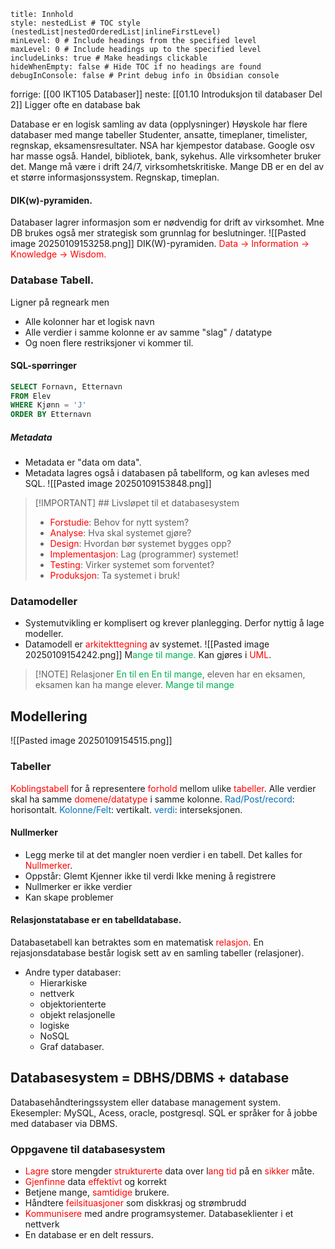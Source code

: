 ```table-of-contents
title: Innhold
style: nestedList # TOC style (nestedList|nestedOrderedList|inlineFirstLevel)
minLevel: 0 # Include headings from the specified level
maxLevel: 0 # Include headings up to the specified level
includeLinks: true # Make headings clickable
hideWhenEmpty: false # Hide TOC if no headings are found
debugInConsole: false # Print debug info in Obsidian console
```


forrige: [[00 IKT105 Databaser]]
neste: [[01.10 Introduksjon til databaser Del 2]]
Ligger ofte en database bak

Database er en logisk samling av data (opplysninger)
Høyskole har flere databaser med mange tabeller
	Studenter, ansatte, timeplaner, timelister, regnskap, eksamensresultater. 
NSA har kjempestor database. Google osv har masse også. 
	Handel, bibliotek, bank, sykehus. 
Alle virksomheter bruker det. Mange må være i drift 24/7, virksomhetskritiske.
	Mange DB er en del av et større informasjonssystem. Regnskap, timeplan. 

#### DIK(w)-pyramiden.
Databaser lagrer informasjon som er nødvendig for drift av virksomhet. Mne DB brukes også mer strategisk som grunnlag for beslutninger.
	![[Pasted image 20250109153258.png]]
	DIK(W)-pyramiden. <span style="color:rgb(255, 0, 0)">Data -> Information -> Knowledge -> Wisdom.</span>
### Database Tabell.
Ligner på regneark men
- Alle kolonner har et logisk navn
- Alle verdier i samme kolonne er av samme "slag" / datatype
- Og noen flere restriksjoner vi kommer til.

#### SQL-spørringer
```sql
SELECT Fornavn, Etternavn
FROM Elev
WHERE Kjønn = 'J'
ORDER BY Etternavn
```
##### Metadata
- Metadata er "data om data".
- Metadata lagres også i databasen på tabellform, og kan avleses med SQL.
 ![[Pasted image 20250109153848.png]]

> [!IMPORTANT]  ## Livsløpet til et databasesystem
> 
> - <span style="color:rgb(255, 0, 0)">Forstudie</span><span style="color:rgb(97, 97, 97)">:</span> Behov for nytt system?
> - <span style="color:rgb(255, 0, 0)">Analyse</span><span style="color:rgb(97, 97, 97)">:</span> Hva skal systemet gjøre?
> - <span style="color:rgb(255, 0, 0)">Design</span><span style="color:rgb(97, 97, 97)">:</span> Hvordan bør systemet bygges opp?
> - <span style="color:rgb(255, 0, 0)">Implementasjon</span><span style="color:rgb(97, 97, 97)">:</span> Lag (programmer) systemet!
> - <span style="color:rgb(255, 0, 0)">Testing</span><span style="color:rgb(97, 97, 97)">:</span> Virker systemet som forventet?
> - <span style="color:rgb(255, 0, 0)">Produksjon</span><span style="color:rgb(97, 97, 97)">:</span> Ta systemet i bruk!

### Datamodeller
- Systemutvikling er komplisert og krever planlegging. Derfor nyttig å lage modeller.
- Datamodell er <span style="color:rgb(255, 0, 0)">arkitekttegning</span> av systemet.
![[Pasted image 20250109154242.png]]
M<span style="color:rgb(0, 176, 80)">ange til mange. </span>
<span style="color:rgb(0, 176, 80)"></span>Kan gjøres i <span style="color:rgb(255, 0, 0)">UML</span>.<span style="color:rgb(255, 0, 0)"></span>

> [!NOTE] Relasjoner
> <span style="color:rgb(0, 176, 80)">En til en</span>
> <span style="color:rgb(0, 176, 80)">En til mange</span>, eleven har en eksamen, eksamen kan ha mange elever.
> <span style="color:rgb(0, 176, 80)">Mange til mange</span>
## Modellering

![[Pasted image 20250109154515.png]]

### Tabeller
<span style="color:rgb(255, 0, 0)">Koblingstabell</span> for å representere <span style="color:rgb(255, 0, 0)">forhold</span> mellom ulike <span style="color:rgb(255, 0, 0)">tabeller</span>.
Alle verdier skal ha samme <span style="color:rgb(255, 0, 0)">domene/datatype</span> i samme kolonne.
<span style="color:rgb(0, 112, 192)">Rad/Post/record</span>: horisontalt.
<span style="color:rgb(0, 112, 192)">Kolonne/Felt</span>: vertikalt.
<span style="color:rgb(0, 112, 192)">verdi</span>: interseksjonen.
#### Nullmerker
- Legg merke til at det mangler noen verdier i en tabell. Det kalles for <span style="color:rgb(255, 0, 0)">Nullmerker</span>.
- Oppstår:
	Glemt
	Kjenner ikke til verdi
	Ikke mening å registrere
- Nullmerker er ikke verdier
- Kan skape problemer

#### Relasjonstatabase er en tabelldatabase.
Databasetabell kan betraktes som en matematisk <span style="color:rgb(255, 0, 0)">relasjon</span>. En rejasjonsdatabase består logisk sett av en samling tabeller (relasjoner).

- Andre typer databaser:
	- Hierarkiske
	- nettverk
	- objektorienterte
	- objekt relasjonelle
	- logiske
	- NoSQL
	- Graf databaser.

## Databasesystem = DBHS/DBMS + database
Databasehåndteringssystem eller database management system.
Ekesempler: MySQL, Acess, oracle, postgresql.
SQL er språker for å jobbe med databaser via DBMS.

### Oppgavene til databasesystem
- <span style="color:rgb(255, 0, 0)">Lagre</span> store mengder <span style="color:rgb(255, 0, 0)">strukturerte</span> data over l<span style="color:rgb(255, 0, 0)">ang tid</span> på en <span style="color:rgb(255, 0, 0)">sikker</span> måte.
- <span style="color:rgb(255, 0, 0)">Gjenfinne</span> data <span style="color:rgb(255, 0, 0)">effektivt</span> og korrekt
- Betjene mange, <span style="color:rgb(255, 0, 0)">samtidige</span> brukere.
- Håndtere <span style="color:rgb(255, 0, 0)">feilsituasjoner</span> som diskkrasj og strømbrudd
- <span style="color:rgb(255, 0, 0)">Kommunisere</span> med andre programsystemer.
Databaseklienter i et nettverk
- En database er en delt ressurs.


